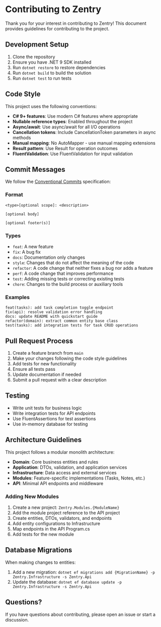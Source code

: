 # Contributing to Zentry

Thank you for your interest in contributing to Zentry! This document provides guidelines for contributing to the project.

## Development Setup

1. Clone the repository
2. Ensure you have .NET 9 SDK installed
3. Run `dotnet restore` to restore dependencies
4. Run `dotnet build` to build the solution
5. Run `dotnet test` to run tests

## Code Style

This project uses the following conventions:

- **C# 9+ features**: Use modern C# features where appropriate
- **Nullable reference types**: Enabled throughout the project
- **Async/await**: Use async/await for all I/O operations
- **Cancellation tokens**: Include CancellationToken parameters in async methods
- **Manual mapping**: No AutoMapper - use manual mapping extensions
- **Result pattern**: Use Result<T> for operation outcomes
- **FluentValidation**: Use FluentValidation for input validation

## Commit Messages

We follow the [Conventional Commits](https://www.conventionalcommits.org/) specification:

### Format
```
<type>[optional scope]: <description>

[optional body]

[optional footer(s)]
```

### Types
- `feat`: A new feature
- `fix`: A bug fix
- `docs`: Documentation only changes
- `style`: Changes that do not affect the meaning of the code
- `refactor`: A code change that neither fixes a bug nor adds a feature
- `perf`: A code change that improves performance
- `test`: Adding missing tests or correcting existing tests
- `chore`: Changes to the build process or auxiliary tools

### Examples
```
feat(tasks): add task completion toggle endpoint
fix(api): resolve validation error handling
docs: update README with quickstart guide
refactor(domain): extract common entity base class
test(tasks): add integration tests for task CRUD operations
```

## Pull Request Process

1. Create a feature branch from `main`
2. Make your changes following the code style guidelines
3. Add tests for new functionality
4. Ensure all tests pass
5. Update documentation if needed
6. Submit a pull request with a clear description

## Testing

- Write unit tests for business logic
- Write integration tests for API endpoints
- Use FluentAssertions for test assertions
- Use in-memory database for testing

## Architecture Guidelines

This project follows a modular monolith architecture:

- **Domain**: Core business entities and rules
- **Application**: DTOs, validation, and application services
- **Infrastructure**: Data access and external services
- **Modules**: Feature-specific implementations (Tasks, Notes, etc.)
- **API**: Minimal API endpoints and middleware

### Adding New Modules

1. Create a new project: `Zentry.Modules.{ModuleName}`
2. Add the module project reference to the API project
3. Create entities, DTOs, validators, and endpoints
4. Add entity configurations to Infrastructure
5. Map endpoints in the API Program.cs
6. Add tests for the new module

## Database Migrations

When making changes to entities:

1. Add a new migration: `dotnet ef migrations add {MigrationName} -p Zentry.Infrastructure -s Zentry.Api`
2. Update the database: `dotnet ef database update -p Zentry.Infrastructure -s Zentry.Api`

## Questions?

If you have questions about contributing, please open an issue or start a discussion.
